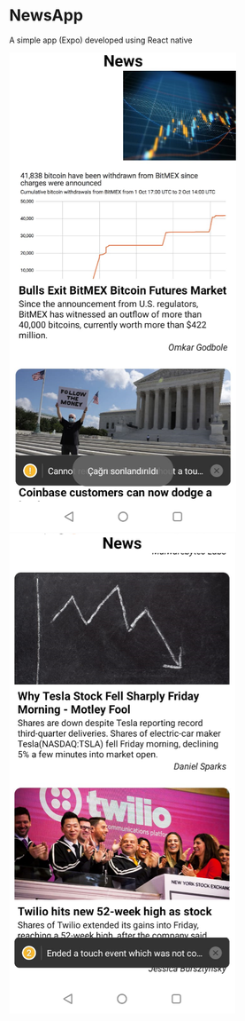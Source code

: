 # NewsApp
A simple app (Expo) developed using React native

<img src="https://github.com/canyksl/NewsApp/blob/main/Image/Screenshot_1.png" class="img-fluid" alt="NewsApp">
<img src="https://github.com/canyksl/NewsApp/blob/main/Image/Screenshot_2.png" class="img-fluid" alt="NewsApp2">
